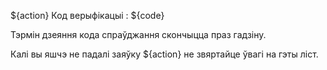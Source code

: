 ${action} Код верыфікацыі : ${code}

Тэрмін дзеяння кода спраўджання скончыцца праз гадзіну.

Калі вы яшчэ не падалі заяўку ${action} не звяртайце ўвагі на гэты ліст.
